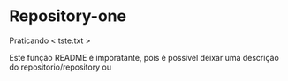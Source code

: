 # Repository-one
Praticando &lt; tste.txt >

Este função README é imporatante, pois é possível deixar uma descrição do repositorio/repository ou  
